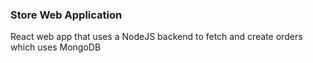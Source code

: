 ### Store Web Application

React web app that uses a NodeJS backend to fetch and create orders which uses MongoDB
